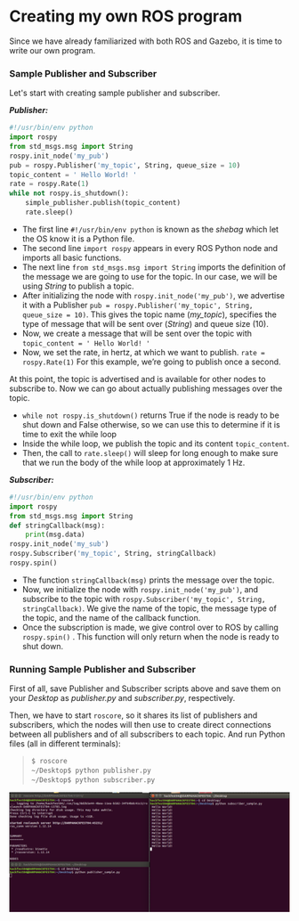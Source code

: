 # Creating my own ROS program

Since we have already familiarized with both ROS and Gazebo, it is time to write our own program. 

### Sample Publisher and Subscriber

Let's start with creating sample publisher and subscriber. 

***Publisher:***

```python
#!/usr/bin/env python
import rospy
from std_msgs.msg import String
rospy.init_node('my_pub')
pub = rospy.Publisher('my_topic', String, queue_size = 10)
topic_content = ' Hello World! '
rate = rospy.Rate(1)
while not rospy.is_shutdown():
	simple_publisher.publish(topic_content)
	rate.sleep()
```

* The first line `#!/usr/bin/env python` is known as the *shebag* which let the OS know it is a Python file. 
* The second line `import rospy` appears in every ROS Python node and imports all basic functions. 
* The next line `from std_msgs.msg import String` imports the definition of the message we are going to use for the topic. In our case, we will be using *String* to publish a topic. 
* After initializing the node with `rospy.init_node('my_pub')`, we advertise it with a Publisher `pub = rospy.Publisher('my_topic', String, queue_size = 10)`. This gives the topic name (*my_topic*), specifies the type of message that will be sent over (*String*) and queue size (10).
* Now, we create a message that will be sent over the topic with `topic_content = ' Hello World! '`
* Now, we set the rate, in hertz, at which we want to publish.  `rate = rospy.Rate(1)`
For this example, we’re going to publish once a second.

At this point, the topic is advertised and is available for other nodes to subscribe to.
Now we can go about actually publishing messages over the topic.

* `while not rospy.is_shutdown()` returns True if the node is ready to be shut down and False otherwise, so we can use this to determine if it is time to exit the while loop
* Inside the while loop, we publish the topic and its content `topic_content`.
* Then, the call to `rate.sleep()` will sleep for long enough to make sure that we run the body of the while loop at approximately 1 Hz.

***Subscriber:***

```python
#!/usr/bin/env python
import rospy
from std_msgs.msg import String
def stringCallback(msg):
	print(msg.data)
rospy.init_node('my_sub')
rospy.Subscriber('my_topic', String, stringCallback)
rospy.spin()
```

* The function `stringCallback(msg)` prints the message over the topic. 
* Now, we initialize the node with `rospy.init_node('my_pub')`, and subscribe to the topic with `rospy.Subscriber('my_topic', String, stringCallback)`. We give the name of the topic, the message type of the topic, and the name of the callback function. 
* Once the subscription is made, we give control over to ROS by calling `rospy.spin()` .
This function will only return when the node is ready to shut down.


### Running Sample Publisher and Subscriber

First of all, save Publisher and Subscriber scripts above and save them on your *Desktop* as *publisher.py* and *subscriber.py*, respectively.

Then, we have to start `roscore`, so it shares its list of publishers and subscribers, which the nodes will then use to create direct connections between all publishers and of all subscribers to each topic. And run Python files (all in different terminals): 

>```sh
> $ roscore
> ~/Desktop$ python publisher.py
> ~/Desktop$ python subscriber.py
>```

![1](sample_publish_subscribe.png)
